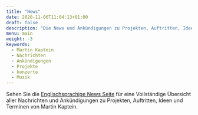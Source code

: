 ```yaml
---
title: "News"
date: 2020-11-06T11:04:13+01:00
draft: false
description: "Die News und Ankündigungen zu Projekten, Auftritten, Ideen und Terminen von Martin Kaptein. Dazu gehören auch Konzerte und vieles mehr."
menu: main
weight: -3
keywords:
  - Martin Kaptein
  - Nachrichten
  - Ankündigungen
  - Projekte
  - konzerte
  - Musik
---
```


Sehen Sie die <a href="/news/" hreflang="en">Englischsprachige News Seite</a> für eine Vollständige Übersicht aller Nachrichten und Ankündigungen zu Projekten, Auftritten, Ideen und Terminen von Martin Kaptein.
